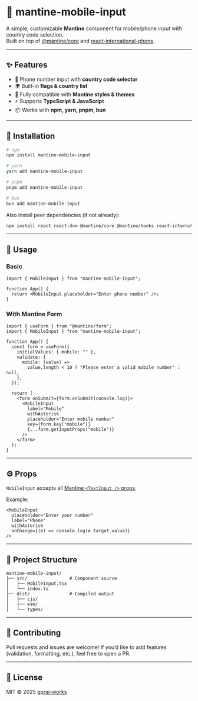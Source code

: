 # 📱 mantine-mobile-input

A simple, customizable **Mantine** component for mobile/phone input with country code selection.  
Built on top of [@mantine/core](https://mantine.dev/) and [react-international-phone](https://www.npmjs.com/package/react-international-phone).

---

## ✨ Features

- 📱 Phone number input with **country code selector**
- 🌍 Built-in **flags & country list**
- 🎨 Fully compatible with **Mantine styles & themes**
- ⚡ Supports **TypeScript & JavaScript**
- 📦 Works with **npm, yarn, pnpm, bun**

---

## 🚀 Installation

```bash
# npm
npm install mantine-mobile-input

# yarn
yarn add mantine-mobile-input

# pnpm
pnpm add mantine-mobile-input

# bun
bun add mantine-mobile-input
````

Also install peer dependencies (if not already):

```bash
npm install react react-dom @mantine/core @mantine/hooks react-international-phone
```

---

## 🔨 Usage

### Basic

```tsx
import { MobileInput } from "mantine-mobile-input";

function App() {
  return <MobileInput placeholder="Enter phone number" />;
}
```

### With Mantine Form

```tsx
import { useForm } from "@mantine/form";
import { MobileInput } from "mantine-mobile-input";

function App() {
  const form = useForm({
    initialValues: { mobile: "" },
    validate: {
      mobile: (value) =>
        value.length < 10 ? "Please enter a valid mobile number" : null,
    },
  });

  return (
    <form onSubmit={form.onSubmit(console.log)}>
      <MobileInput
        label="Mobile"
        withAsterisk
        placeholder="Enter mobile number"
        key={form.key("mobile")}
        {...form.getInputProps("mobile")}
      />
    </form>
  );
}
```

---

## ⚙️ Props

`MobileInput` accepts all [Mantine `<TextInput />` props](https://mantine.dev/core/text-input/).

Example:

```tsx
<MobileInput
  placeholder="Enter your number"
  label="Phone"
  withAsterisk
  onChange={(e) => console.log(e.target.value)}
/>
```

---

## 📂 Project Structure

```
mantine-mobile-input/
├── src/                # Component source
│   ├── MobileInput.tsx
│   └── index.ts
├── dist/               # Compiled output
│   ├── cjs/
│   ├── esm/
│   └── types/
```

---

## 🤝 Contributing

Pull requests and issues are welcome!
If you’d like to add features (validation, formatting, etc.), feel free to open a PR.

---

## 📜 License

MIT © 2025 [gpraj-works](https://github.com/gpraj-works)